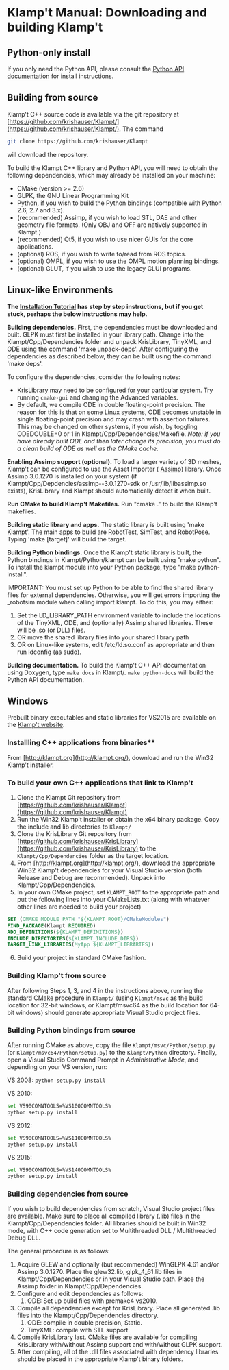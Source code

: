 # Klamp't Manual: Downloading and building Klamp't

## Python-only install

If you only need the Python API, please consult the [Python API documentation](http://motion.cs.illinois.edu/klampt/0.8/pyklampt_docs/Manual-Installation.html) for install instructions.


## Building from source

Klamp't C++ source code is available via the git repository at [https://github.com/krishauser/Klampt/](https://github.com/krishauser/Klampt/). The command
```sh
git clone https://github.com/krishauser/Klampt
```
will download the repository.

To build the Klampt C++ library and Python API, you will need to obtain the following dependencies, which may already be installed on your machine:

- CMake (version &gt;= 2.6)
- GLPK, the GNU Linear Programming Kit
- Python, if you wish to build the Python bindings (compatible with Python 2.6, 2.7 and 3.x).
- (recommended) Assimp, if you wish to load STL, DAE and other geometry file formats.  (Only OBJ and OFF are natively supported in Klampt.)
- (recommended) Qt5, if you wish to use nicer GUIs for the core applications.
- (optional) ROS, if you wish to write to/read from ROS topics.
- (optional) OMPL, if you wish to use the OMPL motion planning bindings.
- (optional) GLUT, if you wish to use the legacy GLUI programs.




## Linux-like Environments

**The [Installation Tutorial](Tutorials/Install-Linux.md) has step by step instructions, but if you get stuck, perhaps the below instructions may help.**

**Building dependencies.** First, the dependencies must be downloaded and built. GLPK must first be installed in your library path. Change into the Klampt/Cpp/Dependencies folder and unpack KrisLibrary, TinyXML, and ODE using the command 'make unpack-deps'. After configuring the dependencies as described below, they can be built using the command 'make deps'.

To configure the dependencies, consider the following notes:

- KrisLibrary may need to be configured for your particular system. Try running `cmake-gui` and changing the Advanced variables.
- By default, we compile ODE in double floating-point precision.  The reason for this is that on some Linux systems, ODE becomes unstable in single floating-point precision and may crash with assertion failures. This may be changed on other systems, if you wish, by toggling ODEDOUBLE=0 or 1 in Klampt/Cpp/Dependencies/Makefile. _Note: if you have already built ODE and then later change its precision, you must do a clean build of ODE as well as the CMake cache._

**Enabling Assimp support (optional).** To load a larger variety of 3D meshes, Klamp't can be configured to use the Asset Importer ( [Assimp](http://assimp.sourceforge.net/)) library. Once Assimp 3.0.1270 is installed on your system (if Klampt/Cpp/Depdencies/assimp--3.0.1270-sdk or /usr/lib/libassimp.so exists), KrisLibrary and Klampt should automatically detect it when built.

**Run CMake to build Klamp't Makefiles.** Run &quot;cmake .&quot; to build the Klamp't makefiles.

**Building static library and apps.** The static library is built using 'make Klampt'. The main apps to build are RobotTest, SimTest, and RobotPose. Typing 'make [target]' will build the target.

**Building Python bindings.** Once the Klamp't static library is built, the Python bindings in Klampt/Python/klampt can be built using &quot;make python&quot;. To install the klampt module into your Python package, type &quot;make python-install&quot;.

IMPORTANT: You must set up Python to be able to find the shared library files for external dependencies. Otherwise, you will get errors importing the \_robotsim module when calling import klampt. To do this, you may either:

1. Set the LD\_LIBRARY\_PATH environment variable to include the locations of the TinyXML, ODE, and (optionally) Assimp shared libraries.  These will be .so (or DLL) files.
2. OR move the shared library files into your shared library path
3. OR on Linux-like systems, edit /etc/ld.so.conf as appropriate and then run ldconfig (as sudo).

**Building documentation.** To build the Klamp't C++ API documentation using Doxygen, type `make docs` in Klampt/. `make python-docs` will build the Python API documentation.



## Windows

Prebuilt binary executables and static libraries for VS2015 are available on the [Klamp't website](http://klampt.org). 

### Installling C++ applications from binaries**

From [http://klampt.org](http://klampt.org/), download and run the Win32 Klamp't installer. 




### To build your own C++ applications that link to Klamp't

1. Clone the Klampt Git repository from [https://github.com/krishauser/Klampt](https://github.com/krishauser/Klampt)
2. Run the Win32 Klamp't installer or obtain the x64 binary package.  Copy the include and lib directories to `Klampt/`
3. Clone the KrisLibrary Git repository from [https://github.com/krishauser/KrisLibrary](https://github.com/krishauser/KrisLibrary) to the `Klampt/Cpp/Dependencies` folder as the target location.
4. From [http://klampt.org](http://klampt.org/), download the appropriate Win32 Klamp't dependencies for your Visual Studio version (both Release and Debug are recommended). Unpack into Klampt/Cpp/Dependencies.
5. In your own CMake project, set `KLAMPT_ROOT` to the appropriate path and put the following lines into your CMakeLists.txt (along with whatever other lines are needed to build your project)
```cmake
SET (CMAKE_MODULE_PATH "${KLAMPT_ROOT}/CMakeModules")
FIND_PACKAGE(Klampt REQUIRED)
ADD_DEFINITIONS(${KLAMPT_DEFINITIONS})
INCLUDE_DIRECTORIES(${KLAMPT_INCLUDE_DIRS})
TARGET_LINK_LIBRARIES(MyApp ${KLAMPT_LIBRARIES})
```
6. Build your project in standard CMake fashion.


### Building Klamp't from source

After following Steps 1, 3, and 4 in the instructions above, running the standard CMake procedure in `Klampt/` (using `Klampt/msvc` as the build location for 32-bit windows, or Klampt/msvc64 as the build location for 64-bit windows) should generate appropriate Visual Studio project files.

### Building Python bindings from source

After running CMake as above, copy the file `Klampt/msvc/Python/setup.py` (or `Klampt/msvc64/Python/setup.py`) to the `Klampt/Python` directory.  Finally, open a Visual Studio Command Prompt in _Administrative Mode_, and depending on your VS version, run:

VS 2008: `python setup.py install`

VS 2010:
```sh
set VS90COMNTOOLS=%VS100COMNTOOLS%
python setup.py install
```

VS 2012:
```sh
set VS90COMNTOOLS=%VS110COMNTOOLS%
python setup.py install
```

VS 2015:
```sh
set VS90COMNTOOLS=%VS140COMNTOOLS%
python setup.py install
```

### Building dependencies from source

If you wish to build dependencies from scratch, Visual Studio project files are available. Make sure to place all compiled library (.lib) files in the Klampt/Cpp/Dependencies folder.  All libraries should be built in Win32 mode, with C++ code generation set to Multithreaded DLL / Multithreaded Debug DLL.

The general procedure is as follows:

1. Acquire GLEW and optionally (but recommended) WinGLPK 4.61 and/or Assimp 3.0.1270. Place the glew32.lib, glpk\_4\_61.lib files in Klampt/Cpp/Dependencies or in your Visual Studio path. Place the Assimp folder in Klampt/Cpp/Dependencies.
2. Configure and edit dependencies as follows:
    1. ODE: Set up build files with premake4 vs2010.
3. Compile all dependencies except for KrisLibrary. Place all generated .lib files into the Klampt/Cpp/Dependencies directory.
    1. ODE: compile in double precision, Static.
    2. TinyXML: compile with STL support.
4. Compile KrisLibrary last. CMake files are available for compiling KrisLibrary with/without Assimp support and with/without GLPK support. 
5. After compiling, all of the .dll files associated with dependency libraries should be placed in the appropriate Klamp't binary folders.

